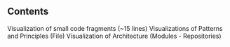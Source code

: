 ## Contents

Visualization of small code fragments (~15 lines)
Visualizations of Patterns and Principles (File)
Visualization of Architecture (Modules - Repositories)